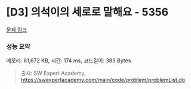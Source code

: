 # [D3] 의석이의 세로로 말해요 - 5356 

[문제 링크](https://swexpertacademy.com/main/code/problem/problemDetail.do?contestProbId=AWVWgkP6sQ0DFAUO) 

### 성능 요약

메모리: 61,672 KB, 시간: 174 ms, 코드길이: 383 Bytes



> 출처: SW Expert Academy, https://swexpertacademy.com/main/code/problem/problemList.do